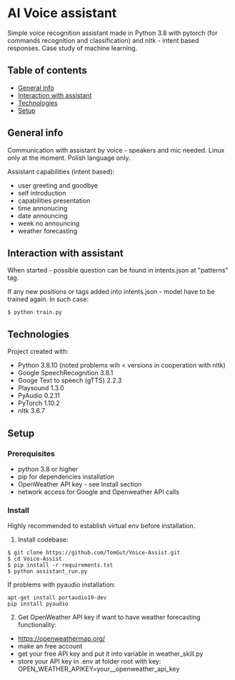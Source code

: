 # AI Voice assistant

Simple voice recognition assistant made in Python 3.8 with pytorch (for commands recognition and classification) and nltk - intent based responses.
Case study of machine learning.

## Table of contents

* [General info](#general-info)
* [Interaction with assistant](#interaction-with-assistant)
* [Technologies](#technologies)
* [Setup](#setup)

## General info

Communication with assistant by voice - speakers and mic needed.
Linux only at the moment. 
Polish language only.

Assistant capabilities (intent based):

* user greeting and goodbye
* self introduction
* capabilities presentation
* time annonucing
* date announcing
* week no announcing
* weather forecasting

## Interaction with assistant

When started - possible question can be found in intents.json at "patterns" tag.

If any new positions or tags added into intents.json - model have to be trained again.
In such case:

```
$ python train.py
```


## Technologies

Project created with:
* Python 3.8.10 (noted problems wih < versions in cooperation with nltk)
* Google SpeechRecognition 3.8.1
* Googe Text to speech (gTTS) 2.2.3
* Playsound 1.3.0
* PyAudio 0.2.11
* PyTorch 1.10.2
* nltk 3.6.7


## Setup

### Prerequisites

* python 3.8 or higher
* pip for dependencies installation
* OpenWeather API key - see Install section
* network access for Google and Openweather API calls

### Install
Highly recommended to establish virtual env before installation.

1. Install codebase:

```
$ git clone https://github.com/TomGut/Voice-Assist.git
$ cd Voice-Assist
$ pip install -r requirements.txt
$ python assistant_run.py
```

If problems with pyaudio installation:

```
apt-get install portaudio19-dev
pip install pyaudio
```

2. Get OpenWeather API key if want to have weather forecasting functionality:

* https://openweathermap.org/
* make an free account
* get your free API key and put it into variable in weather_skill.py
* store your API key in .env at folder root with key: OPEN_WEATHER_APIKEY=your__openweather_api_key
